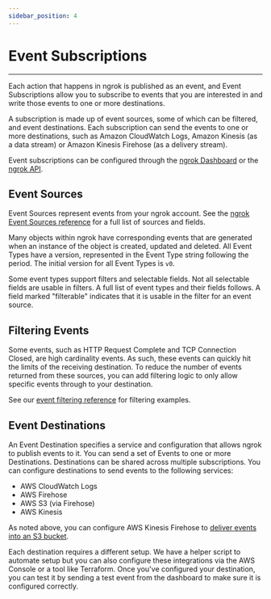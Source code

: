 ```yaml
---
sidebar_position: 4
---
```


# Event Subscriptions
--------------

Each action that happens in ngrok is published as an event, and Event Subscriptions allow you to subscribe to events that you are interested in and write those events to one or more destinations.

A subscription is made up of event sources, some of which can be filtered, and event destinations. Each subscription can send the events to one or more destinations, such as Amazon CloudWatch Logs, Amazon Kinesis (as a data stream) or Amazon Kinesis Firehose (as a delivery stream).

Event subscriptions can be configured through the [ngrok Dashboard](https://dashboard.ngrok.com/events/subscriptions) or the [ngrok API](/docs/api#api-event-subscriptions-create).

## Event Sources

Event Sources represent events from your ngrok account. See the [ngrok Event Sources reference](/docs/events) for a full list of sources and fields.

Many objects within ngrok have corresponding events that are generated when an instance of the object is created, updated and deleted. All Event Types have a version, represented in the Event Type string following the period. The initial version for all Event Types is `v0`.

Some event types support filters and selectable fields. Not all selectable fields are usable in filters. A full list of event types and their fields follows. A field marked "filterable" indicates that it is usable in the filter for an event source.

## Filtering Events

Some events, such as HTTP Request Complete and TCP Connection Closed, are high cardinality events. As such, these events can quickly hit the limits of the receiving destination. To reduce the number of events returned from these sources, you can add filtering logic to only allow specific events through to your destination.

See our [event filtering reference](/docs/events/filtering) for filtering examples.

## Event Destinations

An Event Destination specifies a service and configuration that allows ngrok to publish events to it. You can send a set of Events to one or more Destinations. Destinations can be shared across multiple subscriptions. You can configure destinations to send events to the following services:

*   AWS CloudWatch Logs
*   AWS Firehose
*   AWS S3 (via Firehose)
*   AWS Kinesis

As noted above, you can configure AWS Kinesis Firehose to [deliver events into an S3 bucket](https://docs.aws.amazon.com/firehose/latest/dev/create-destination.html#create-destination-s3).

Each destination requires a different setup. We have a helper script to automate setup but you can also configure these integrations via the AWS Console or a tool like Terraform. Once you've configured your destination, you can test it by sending a test event from the dashboard to make sure it is configured correctly.
